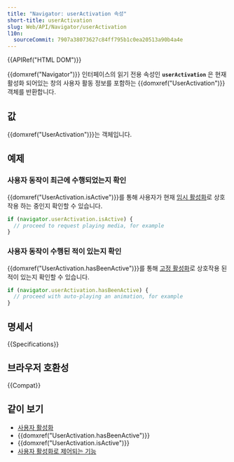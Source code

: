 ```yaml
---
title: "Navigator: userActivation 속성"
short-title: userActivation
slug: Web/API/Navigator/userActivation
l10n:
  sourceCommit: 7907a38073627c84ff795b1c0ea20513a90b4a4e
---
```


{{APIRef("HTML DOM")}}

{{domxref("Navigator")}} 인터페이스의 읽기 전용 속성인 **`userActivation`** 은 현재 활성화 되어있는 창의 사용자 활동 정보를 포함하는 {{domxref("UserActivation")}} 객체를 반환합니다.

## 값

{{domxref("UserActivation")}}는 객체입니다.

## 예제

### 사용자 동작이 최근에 수행되었는지 확인

{{domxref("UserActivation.isActive")}}를 통해 사용자가 현재 [임시 활성화](/ko/docs/Glossary/Transient_activation)로 상호작용 하는 중인지 확인할 수 있습니다.

```js
if (navigator.userActivation.isActive) {
  // proceed to request playing media, for example
}
```

### 사용자 동작이 수행된 적이 있는지 확인

{{domxref("UserActivation.hasBeenActive")}}를 통해 [고정 활성화](/ko/docs/Glossary/Sticky_activation)로 상호작용 된 적이 있는지 확인할 수 있습니다.

```js
if (navigator.userActivation.hasBeenActive) {
  // proceed with auto-playing an animation, for example
}
```

## 명세서

{{Specifications}}

## 브라우저 호환성

{{Compat}}

## 같이 보기

- [사용자 활성화](/ko/docs/Web/API/UserActivation)
- {{domxref("UserActivation.hasBeenActive")}}
- {{domxref("UserActivation.isActive")}}
- [사용자 활성화로 제어되는 기능](/ko/docs/Web/Security/User_activation)
